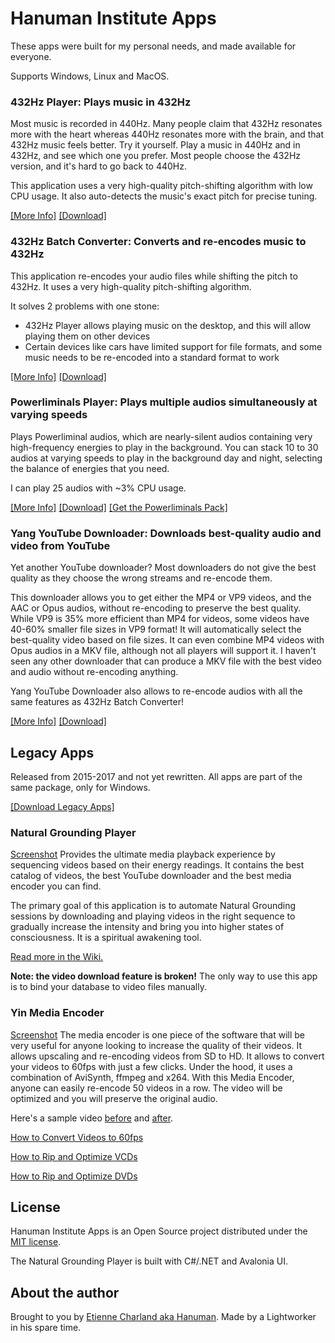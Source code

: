 # Hanuman Institute Apps

These apps were built for my personal needs, and made available for everyone.

Supports Windows, Linux and MacOS.

### 432Hz Player: Plays music in 432Hz

Most music is recorded in 440Hz. Many people claim that 432Hz resonates more with the heart whereas 440Hz resonates more with the brain, and that 432Hz music feels better. Try it yourself. Play a music in 440Hz and in 432Hz, and see which one you prefer. Most people choose the 432Hz version, and it's hard to go back to 440Hz.

This application uses a very high-quality pitch-shifting algorithm with low CPU usage. It also auto-detects the music's exact pitch for precise tuning.

[[More Info]](https://github.com/mysteryx93/HanumanInstituteApps/wiki/432hz-Player) [[Download]](https://sourceforge.net/projects/player432Hz/files/)

### 432Hz Batch Converter: Converts and re-encodes music to 432Hz

This application re-encodes your audio files while shifting the pitch to 432Hz. It uses a very high-quality pitch-shifting algorithm.

It solves 2 problems with one stone:

- 432Hz Player allows playing music on the desktop, and this will allow playing them on other devices
- Certain devices like cars have limited support for file formats, and some music needs to be re-encoded into a standard format to work

[[More Info]](https://github.com/mysteryx93/HanumanInstituteApps/wiki/432hz-Batch-Converter) [[Download]](https://sourceforge.net/projects/converter432hz/files/)

### Powerliminals Player: Plays multiple audios simultaneously at varying speeds

Plays Powerliminal audios, which are nearly-silent audios containing very high-frequency energies to play in the background. You can stack 10 to 30 audios at varying speeds to play in the background day and night, selecting the balance of energies that you need.

I can play 25 audios with ~3% CPU usage.

[[More Info]](https://github.com/mysteryx93/HanumanInstituteApps/wiki/Powerliminals-Player) [[Download]](https://sourceforge.net/projects/powerliminals-player/files/) [[Get the Powerliminals Pack]](https://www.spiritualselftransformation.com/powerliminals-nonrivalry)

### Yang YouTube Downloader: Downloads best-quality audio and video from YouTube

Yet another YouTube downloader? Most downloaders do not give the best quality as they choose the wrong streams and re-encode them.

This downloader allows you to get either the MP4 or VP9 videos, and the AAC or Opus audios, without re-encoding to preserve the best quality. While VP9 is 35% more efficient than MP4 for videos, some videos have 40-60% smaller file sizes in VP9 format! It will automatically select the best-quality video based on file sizes. It can even combine MP4 videos with Opus audios in a MKV file, although not all players will support it. I haven't seen any other downloader that can produce a MKV file with the best video and audio without re-encoding anything.

Yang YouTube Downloader also allows to re-encode audios with all the same features as 432Hz Batch Converter!

[[More Info]](https://github.com/mysteryx93/HanumanInstituteApps/wiki/Yang-YouTube-Downloader) [[Download]](https://sourceforge.net/projects/yangdownloader/files/)

## Legacy Apps

Released from 2015-2017 and not yet rewritten. All apps are part of the same package, only for Windows.

[[Download Legacy Apps]](https://sourceforge.net/projects/naturalgroundingplayer/)

### Natural Grounding Player

[Screenshot](https://raw.githubusercontent.com/mysteryx93/NaturalGroundingPlayer/master/Setup/Screenshots/Screenshot1.png) Provides the ultimate media playback experience by sequencing videos based on their energy readings. It contains the best catalog of videos, the best YouTube downloader and the best media encoder you can find.

The primary goal of this application is to automate Natural Grounding sessions by downloading and playing videos in the right sequence to gradually increase the intensity and bring you into higher states of consciousness. It is a spiritual awakening tool.

[Read more in the Wiki.](https://github.com/mysteryx93/NaturalGroundingPlayer/wiki)

**Note: the video download feature is broken!** The only way to use this app is to bind your database to video files manually.

### Yin Media Encoder

[Screenshot](https://raw.githubusercontent.com/mysteryx93/NaturalGroundingPlayer/master/Setup/Screenshots/Screenshot3.png) The media encoder is one piece of the software that will be very useful for anyone looking to increase the quality of their videos. It allows upscaling and re-encoding videos from SD to HD. It allows to convert your videos to 60fps with just a few clicks. Under the hood, it uses a combination of AviSynth, ffmpeg and x264. With this Media Encoder, anyone can easily re-encode 50 videos in a row. The video will be optimized and you will preserve the original audio.

Here's a sample video <a href="https://www.spiritualselftransformation.com/files/media-encoder-old.mpg">before</a> and <a href="https://www.spiritualselftransformation.com/files/media-encoder-new.mkv">after</a>.

[How to Convert Videos to 60fps](https://github.com/mysteryx93/NaturalGroundingPlayer/wiki/Convert-Videos-to-60fps)

[How to Rip and Optimize VCDs](https://github.com/mysteryx93/NaturalGroundingPlayer/wiki/How-to-Rip-VCDs)

[How to Rip and Optimize DVDs](https://github.com/mysteryx93/NaturalGroundingPlayer/wiki/How-to-Rip-DVDs)

## License

Hanuman Institute Apps is an Open Source project distributed under the <a href="https://github.com/mysteryx93/NaturalGroundingPlayer/blob/master/Setup/LICENSE.md">MIT license</a>.

The Natural Grounding Player is built with C#/.NET and Avalonia UI.

## About the author

Brought to you by [Etienne Charland aka Hanuman](https://www.spiritualselftransformation.com/). Made by a Lightworker in his spare time.
